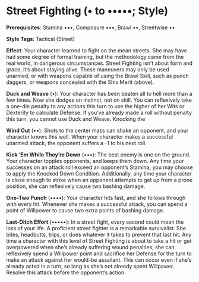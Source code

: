 # Street Fighting (• to •••••; Style) 
**Prerequisites**: Stamina •••, Composure •••, Brawl ••, Streetwise •• 

**Style Tags**: Tactical (Street)

**Effect**: Your character learned to fight on the mean streets. She may have had some degree of formal training, but the methodology came from the real world, in dangerous circumstances. Street Fighting isn’t about form and grace, it’s about staying alive. These maneuvers may only be used unarmed, or with weapons capable of using the Brawl Skill, such as punch daggers, or weapons concealed with the Shiv Merit (above). 

**Duck and Weave** (•): Your character has been beaten all to hell more than a few times. Now she dodges on instinct, not on skill. You can reflexively take a one-die penalty to any actions this turn to use the higher of her Wits or Dexterity to calculate Defense. If you’ve already made a roll without penalty this turn, you cannot use Duck and Weave. Knocking the 

**Wind Out** (••): Shots to the center mass can shake an opponent, and your character knows this well. When your character makes a successful unarmed attack, the opponent suffers a -1 to his next roll. 

**Kick ‘Em While They’re Down** (•••): The best enemy is one on the ground. Your character topples opponents, and keeps them down. Any time your successes on an attack roll exceed an opponent’s Stamina, you may choose to apply the Knocked Down Condition. Additionally, any time your character is close enough to strike when an opponent attempts to get up from a prone position, she can reflexively cause two bashing damage. 

**One-Two Punch** (••••): Your character hits fast, and she follows through with every hit. Whenever she makes a successful attack, you can spend a point of Willpower to cause two extra points of bashing damage. 

**Last-Ditch Effort** (•••••): In a street fight, every second could mean the loss of your life. A proficient street fighter is a remarkable survivalist. She bites, headbutts, trips, or does whatever it takes to prevent that last hit. Any time a character with this level of Street Fighting is about to take a hit or get overpowered when she’s already suffering wound penalties, she can reflexively spend a Willpower point and sacrifice her Defense for the turn to make an attack against her would-be assailant. This can occur even if she’s already acted in a turn, so long as she’s not already spent Willpower. Resolve this attack before the opponent’s action.